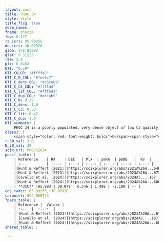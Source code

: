 ```yaml
---
layout: post
title: PHOC 34
style: style
title_flag: true
more_names: 
fname: phoc34
fov: 0.127
ra_icrs: 85.99255
de_icrs: 30.07928
glon: 178.83293
glat: 0.31225
r50: 3.8
plx: 0.5463
UTI: "0.50"
UTI_COLOR: "#ffffe8"
UTI_C_N_COL: "#fee0c7"
UTI_C_dens_COL: "#a6cab9"
UTI_C_C3_COL: "#fff1d4"
UTI_C_lit_COL: "#fff6da"
UTI_C_dup_COL: "#a6cab9"
UTI_C_N: 0.29
UTI_C_dens: 1.0
UTI_C_C3: 0.38
UTI_C_lit: 0.42
UTI_C_dup: 1.0
UTI_summary: |
    PHOC 34 is a poorly populated, very dense object of low C3 quality. It is poorly studied in the literature.
class3: |
    <span style="color: red; font-weight: bold;">C</span><span style="color: #FFC300; font-weight: bold;">B</span>
r_50_val: 3.8
N_50_val: 29
scix_url: PHOC%2034
posit_table: |
    | Reference    | RA    | DEC   | Plx  | pmRA  | pmDE   |  Rv  |
    | :---         | :---: | :---: | :---: | :---: | :---: | :---: |
    |[Hunt & Reffert (2021)](https://scixplorer.org/abs/2021A%26A...646A.104H) | 86.05 | 30.07 | 0.512 | 1.504 | -2.227 | -- |
    |[Hunt & Reffert (2023)](https://scixplorer.org/abs/2023A%26A...673A.114H) | 85.962 | 30.091 | 0.551 | 1.447 | -2.214 | -- |
    |[Cavallo et al. (2024)](https://scixplorer.org/abs/2024AJ....167...12C) | 86.008 | 30.096 | 0.548 | -- | -- | -- |
    |[Hunt & Reffert (2024)](https://scixplorer.org/abs/2024A%26A...686A..42H) | 85.962 | 30.091 | 0.551 | 1.447 | -2.214 | -- |
    | **UCC** |85.993 | 30.079 | 0.546 | 1.498 | -2.188 | -- | 
cds_radec: 85.99255,+30.07928
carousel: UCC_HUNT23
fpars_table: |
    | Reference |  Values |
    | :---  |  :---:  |
    | [Hunt & Reffert (2023)](https://scixplorer.org/abs/2023A%26A...673A.114H) | `AV50=1.765, diffAV50=1.706, MOD50=11.152, logAge50=8.334` |
    | [Cavallo et al. (2024)](https://scixplorer.org/abs/2024AJ....167...12C) | `AV50=2.08, dMod50=11.4, logAge50=7.97, [Fe/H]50=0.2` |
    | [Hunt & Reffert (2024)](https://scixplorer.org/abs/2024A%26A...686A..42H) | `MassJ=130.260` |
shared_table: |
    
---
```


